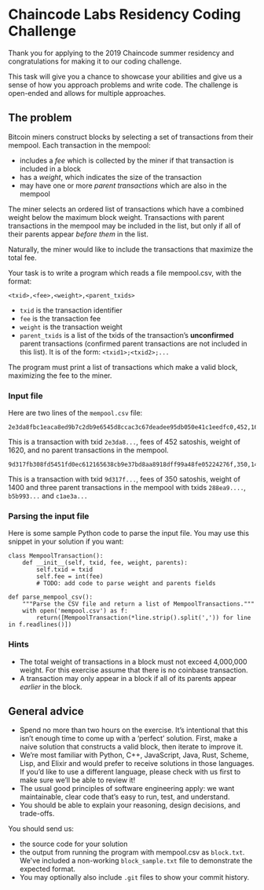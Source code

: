 # Chaincode Labs Residency Coding Challenge

Thank you for applying to the 2019 Chaincode summer residency and
congratulations for making it to our coding challenge.

This task will give you a chance to showcase your abilities and give us a sense
of how you approach problems and write code. The challenge is open-ended and
allows for multiple approaches.

## The problem

Bitcoin miners construct blocks by selecting a set of transactions from their
mempool. Each transaction in the mempool:

- includes a _fee_ which is collected by the miner if that transaction is
  included in a block
- has a _weight_, which indicates the size of the transaction
- may have one or more _parent transactions_ which are also in the mempool

The miner selects an ordered list of transactions which have a combined weight
below the maximum block weight. Transactions with parent transactions in the
mempool may be included in the list, but only if all of their parents appear
_before them_ in the list.

Naturally, the miner would like to include the transactions that maximize the
total fee.

Your task is to write a program which reads a file mempool.csv, with the
format:

`<txid>,<fee>,<weight>,<parent_txids>`

- `txid` is the transaction identifier
- `fee` is the transaction fee
- `weight` is the transaction weight
- `parent_txids` is a list of the txids of the transaction’s **unconfirmed**
  parent transactions (confirmed parent transactions are not included in this
  list).  It is of the form: `<txid1>;<txid2>;...`

The program must print a list of transactions which make a valid block,
maximizing the fee to the miner.

### Input file

Here are two lines of the `mempool.csv` file:

```
2e3da8fbc1eaca8ed9b7c2db9e6545d8ccac3c67deadee95db050e41c1eedfc0,452,1620,
```

This is a transaction with txid `2e3da8...`, fees of 452 satoshis, weight of
1620, and no parent transactions in the mempool.

```
9d317fb308fd5451fd0ec612165638cb9e37bd8aa8918dff99a48fe05224276f,350,1400,288ea91bb52d8cb28289f4db0d857356622e39e78f33f26bf6df2bbdd3810fad;b5b993bda3c23bdefe4a1cf75b1f7cbdfe43058f2e4e7e25898f449375bb685c;c1ae3a82e52066b670e43116e7bfbcb6fa0abe16088f920060fa41e09715db7d
```

This is a transaction with txid `9d317f...`, fees of 350 satoshis, weight of
1400 and three parent transactions in the mempool with txids `288ea9....`,
`b5b993...` and `c1ae3a...`

### Parsing the input file

Here is some sample Python code to parse the input file. You may use this
snippet in your solution if you want:

```
class MempoolTransaction():
    def __init__(self, txid, fee, weight, parents):
        self.txid = txid
        self.fee = int(fee)
        # TODO: add code to parse weight and parents fields

def parse_mempool_csv():
    """Parse the CSV file and return a list of MempoolTransactions."""
    with open('mempool.csv') as f:
        return([MempoolTransaction(*line.strip().split(',')) for line in f.readlines()])
```

### Hints

- The total weight of transactions in a block must not exceed 4,000,000 weight.
  For this exercise assume that there is no coinbase transaction.
- A transaction may only appear in a block if all of its parents appear
  _earlier_ in the block.

## General advice

- Spend no more than two hours on the exercise. It’s intentional that this
  isn’t enough time to come up with a ‘perfect’ solution. First, make a naive
  solution that constructs a valid block, then iterate to improve it.
- We’re most familiar with Python, C++, JavaScript, Java, Rust, Scheme, Lisp,
  and Elixir and would prefer to receive solutions in those languages. If you’d
  like to use a different language, please check with us first to make sure we’ll
  be able to review it!
- The usual good principles of software engineering apply: we want
  maintainable, clear code that’s easy to run, test, and understand.
- You should be able to explain your reasoning, design decisions, and
  trade-offs.

You should send us:

- the source code for your solution
- the output from running the program with mempool.csv as `block.txt`. We've
included a non-working `block_sample.txt` file to demonstrate the expected format.
- You may optionally also include `.git` files to show your commit history.
